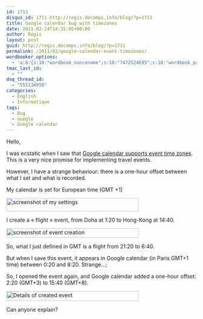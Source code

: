 ```yaml
---
id: 1711
disqus_id: 1711 http://regis.decamps.info/blog/?p=1711
title: Google calendar bug with timezones
date: 2011-02-24T14:35:05+00:00
author: Régis
layout: post
guid: http://regis.decamps.info/blog/?p=1711
permalink: /2011/02/google-calendar-event-timezones/
wordbooker_options:
  - 'a:8:{s:18:"wordbook_noncename";s:10:"7472524695";s:18:"wordbook_page_post";s:4:"-100";s:18:"wordbook_orandpage";s:1:"2";s:23:"wordbook_default_author";s:1:"1";s:23:"wordbook_extract_length";s:3:"256";s:19:"wordbook_actionlink";s:3:"300";s:18:"wordbook_attribute";s:0:"";s:29:"wordbooker_status_update_text";s:33:"New blog post :  %title% - %link%";}'
tmac_last_id:
  - ""
dsq_thread_id:
  - "555134958"
categories:
  - English
  - Informatique
tags:
  - Bug
  - Google
  - Google calendar
---
```

Hello,

I was ecstatic when I saw that [Google calendar supports event time zones](http://gmailblog.blogspot.com/2010/12/event-time-zones-in-google-calendar.html). This is a very nice promise for implementing travel events.

However, I have a strange behaviour: there is a one-hour offset between what I set and what is recorded.

My calendar is set for European time (GMT +1)
  
[<img src="http://regis.decamps.info/blog/wp-content/uploads/2011/02/greenshot_2011-02-24_14-08-48-350x35.png" alt="screenshot of my settings" title="Google calendar sets time zone at GMT +1" width="350" height="35" class="alignnone size-medium wp-image-1712" srcset="http://regis.decamps.info/blog/wp-content/uploads/2011/02/greenshot_2011-02-24_14-08-48-350x35.png 350w, http://regis.decamps.info/blog/wp-content/uploads/2011/02/greenshot_2011-02-24_14-08-48.png 734w" sizes="(max-width: 350px) 100vw, 350px" />](http://regis.decamps.info/blog/wp-content/uploads/2011/02/greenshot_2011-02-24_14-08-48.png)

I create a « flight » event, from Doha at 1:20 to Hong-Kong at 14:40.
  
[<img src="http://regis.decamps.info/blog/wp-content/uploads/2011/02/greenshot_2011-02-24_14-13-081-350x25.png" alt="screenshot of event creation" title="Creation of flight from 1:20 to 14:40" width="350" height="25" class="alignnone size-medium wp-image-1720" srcset="http://regis.decamps.info/blog/wp-content/uploads/2011/02/greenshot_2011-02-24_14-13-081-350x25.png 350w, http://regis.decamps.info/blog/wp-content/uploads/2011/02/greenshot_2011-02-24_14-13-081.png 717w" sizes="(max-width: 350px) 100vw, 350px" />](http://regis.decamps.info/blog/wp-content/uploads/2011/02/greenshot_2011-02-24_14-13-081.png)

So, what I just defined in GMT is a flight from 21:20 to 6:40.

But when I save this event, it appears in Google calendar (in Paris GMT+1 time) between 0:20 and 8:20. Strange…;

So, I opened the event again, and Google calendar added a one-hour offset: 2:20 (GMT+3) to 15:40 (GMT+8).

[<img src="http://regis.decamps.info/blog/wp-content/uploads/2011/02/greenshot_2011-02-24_14-36-321-350x26.png" alt="Details of created event" title="Flight created is from 2:20 to 15:40" width="350" height="26" class="alignnone size-medium wp-image-1721" srcset="http://regis.decamps.info/blog/wp-content/uploads/2011/02/greenshot_2011-02-24_14-36-321-350x26.png 350w, http://regis.decamps.info/blog/wp-content/uploads/2011/02/greenshot_2011-02-24_14-36-321.png 644w" sizes="(max-width: 350px) 100vw, 350px" />](http://regis.decamps.info/blog/wp-content/uploads/2011/02/greenshot_2011-02-24_14-36-321.png)

Can anyone explain?
